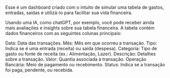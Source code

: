 Esse é um dashboard criado com o intuito de simular uma tabela de gastos, entradas, saídas e utilizá-lo para facilitar sua vida financeira.

Usando uma IA, como chatGPT, por exemplo, você pode receber ainda mais avaliações e insights sobre sua tabela financeira. A tabela contém dados financeiros com as seguintes colunas principais:

Data: Data das transações.
Mês: Mês em que ocorreu a transação.
Tipo: Indica se é uma entrada (receita) ou saída (despesa).
Categoria: Tipo de gasto ou fonte de receita (ex.: Alimentação, Lazer).
Descrição: Detalhes sobre a transação.
Valor: Quantia associada à transação.
Operação Bancária: Meio de pagamento ou recebimento.
Status: Indica se a transação foi paga, pendente, ou recebida.
